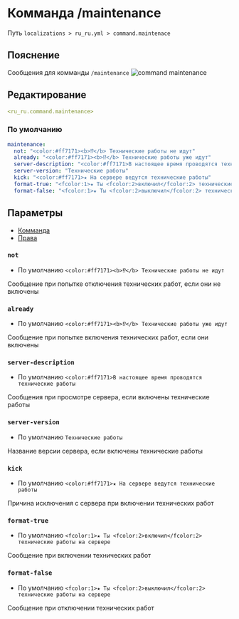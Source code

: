 # Комманда /maintenance
Путь `localizations > ru_ru.yml > command.maintenace`

## Пояснение
Сообщения для комманды `/maintenance`
![command maintenance](/commandmaintenance.png)

## Редактирование
```yaml
<ru_ru.command.maintenance>
```

### По умолчанию
```yaml
maintenance:
  not: "<color:#ff7171><b>⁉</b> Технические работы не идут"
  already: "<color:#ff7171><b>⁉</b> Технические работы уже идут"
  server-description: "<color:#ff7171>В настоящее время проводятся технические работы"
  server-version: "Технические работы"
  kick: "<color:#ff7171>★ На сервере ведутся технические работы"
  format-true: "<fcolor:1>★ Ты <fcolor:2>включил</fcolor:2> технические работы на сервере"
  format-false: "<fcolor:1>★ Ты <fcolor:2>выключил</fcolor:2> технические работы на сервере"
```

## Параметры

- [Комманда](/ru/command/maintenance/)
- [Права](/ru/permission/command/maintenance/)

### `not`
- По умолчанию `<color:#ff7171><b>⁉</b> Технические работы не идут`

Сообщение при попытке отключения технических работ, если они не включены

### `already`
- По умолчанию `<color:#ff7171><b>⁉</b> Технические работы уже идут`

Сообщение при попытке включения технических работ, если они включены

### `server-description`
- По умолчанию `<color:#ff7171>В настоящее время проводятся технические работы`

Сообщения при просмотре сервера, если включены технические работы

### `server-version`
- По умолчанию `Технические работы`

Название версии сервера, если включены технические работы

### `kick`
- По умолчанию `<color:#ff7171>★ На сервере ведутся технические работы`

Причина исключения с сервера при включении технических работ

### `format-true`
- По умолчанию `<fcolor:1>★ Ты <fcolor:2>включил</fcolor:2> технические работы на сервере`

Сообщение при включении технических работ

### `format-false`
- По умолчанию `<fcolor:1>★ Ты <fcolor:2>выключил</fcolor:2> технические работы на сервере`

Сообщение при отключении технических работ